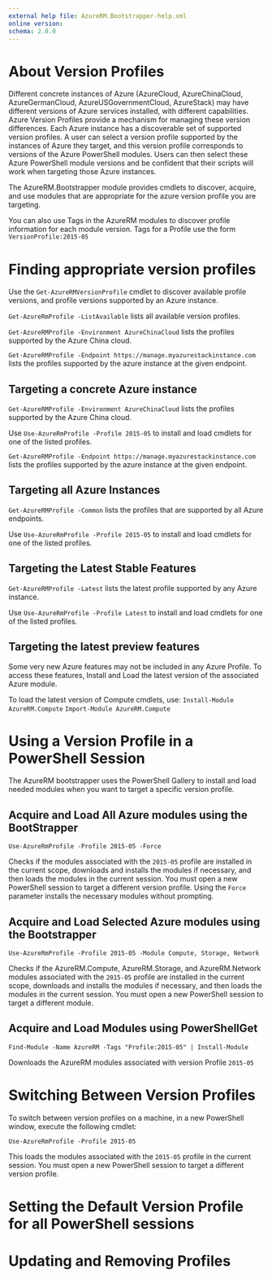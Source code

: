 ```yaml
---
external help file: AzureRM.Bootstrapper-help.xml
online version: 
schema: 2.0.0
---
```


# About Version Profiles

Different concrete instances of Azure (AzureCloud, AzureChinaCloud, AzureGermanCloud, AzureUSGovernmentCloud, AzureStack) may have different versions of Azure services installed, with different capabilities. Azure Version Profiles provide a mechanism for managing these version differences.  Each Azure instance has a discoverable set of supported version profiles.  A user can select a version profile supported by the instances of Azure they target, and this version profile corresponds to versions of the Azure PowerShell modules. Users can then select these Azure PowerShell module versions and be confident that their scripts will work when targeting those Azure instances.

The AzureRM.Bootstrapper module provides cmdlets to discover, acquire, and use modules that are appropriate for the azure version profile you are targeting.

You can also use Tags in the AzureRM modules to discover profile information for each module version.  Tags for a Profile use the form ```VersionProfile:2015-05```

# Finding appropriate version profiles

Use the ```Get-AzureRMVersionProfile``` cmdlet to discover available profile versions, and profile versions supported by an Azure instance.

```Get-AzureRmProfile -ListAvailable``` lists all available version profiles.

```Get-AzureRMProfile -Environment AzureChinaCloud``` lists the profiles supported by the Azure China cloud.

```Get-AzureRMProfile -Endpoint https://manage.myazurestackinstance.com``` lists the profiles supported by the azure instance at the given endpoint.

## Targeting a concrete Azure instance

```Get-AzureRMProfile -Environment AzureChinaCloud``` lists the profiles supported by the Azure China cloud.

Use ```Use-AzureRmProfile -Profile 2015-05``` to install and load cmdlets for one of the listed profiles.

```Get-AzureRMProfile -Endpoint https://manage.myazurestackinstance.com``` lists the profiles supported by the azure instance at the given endpoint. 

## Targeting all Azure Instances

```Get-AzureRMProfile -Common``` lists the profiles that are supported by all Azure endpoints.

Use ```Use-AzureRmProfile -Profile 2015-05``` to install and load cmdlets for one of the listed profiles.

## Targeting the Latest Stable Features

```Get-AzureRMProfile -Latest``` lists the latest profile supported by any Azure instance.

Use ```Use-AzureRmProfile -Profile Latest``` to install and load cmdlets for one of the listed profiles.

## Targeting the latest preview features

Some very new Azure features may not be included in any Azure Profile.  To access these features, Install and Load the latest version of the associated Azure module.

To load the latest version of Compute cmdlets, use:
```Install-Module AzureRM.Compute```
```Import-Module AzureRM.Compute```

# Using a Version Profile in a PowerShell Session

The AzureRM bootstrapper uses the PowerShell Gallery to install and load needed modules when you want to target a specific version profile.

## Acquire and Load All Azure modules using the BootStrapper

```
Use-AzureRmProfile -Profile 2015-05 -Force
```

Checks if the modules associated with the ```2015-05``` profile are installed in the current scope, downloads and installs the modules if necessary, and then loads the modules in the current session.  You must open a new PowerShell session to target a different version profile.  Using the ```Force``` parameter installs the necessary modules without prompting.

## Acquire and Load Selected Azure modules using the Bootstrapper

```
Use-AzureRmProfile -Profile 2015-05 -Module Compute, Storage, Network
```

Checks if the AzureRM.Compute, AzureRM.Storage, and AzureRM.Network modules associated with the ```2015-05``` profile are installed in the current scope, downloads and installs the modules if necessary, and then loads the modules in the current session.  You must open a new PowerShell session to target a different module.

## Acquire and Load Modules using PowerShellGet

```
Find-Module -Name AzureRM -Tags "Profile:2015-05" | Install-Module
```

Downloads the AzureRM modules associated with version Profile ```2015-05```

# Switching Between Version Profiles

To switch between version profiles on a machine, in a new PowerShell window, execute the following cmdlet:

```
Use-AzureRmProfile -Profile 2015-05
```

This loads the modules associated with the ```2015-05``` profile in the current session.  You must open a new PowerShell session to target a different version profile.  

# Setting the Default Version Profile for all PowerShell sessions

# Updating and Removing Profiles
